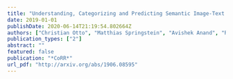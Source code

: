 ```yaml
---
title: "Understanding, Categorizing and Predicting Semantic Image-Text Relations"
date: 2019-01-01
publishDate: 2020-06-14T21:19:54.802664Z
authors: ["Christian Otto", "Matthias Springstein", "Avishek Anand", "Ralph Ewerth"]
publication_types: ["2"]
abstract: ""
featured: false
publication: "*CoRR*"
url_pdf: "http://arxiv.org/abs/1906.08595"
---
```


